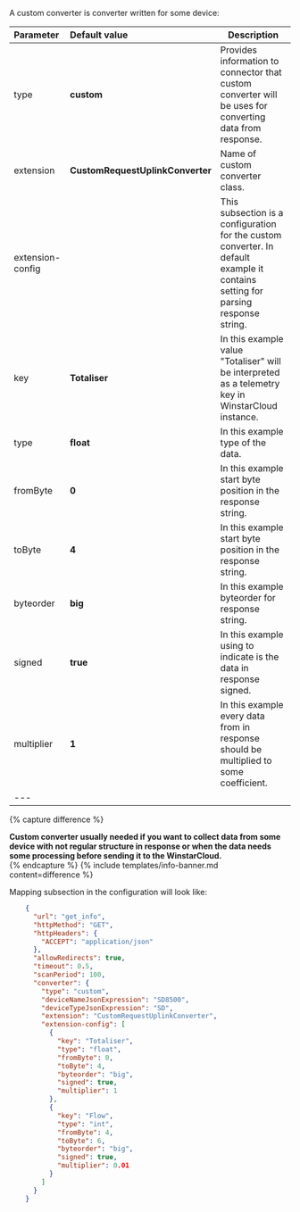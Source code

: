 A custom converter is converter written for some device:



|**Parameter**|**Default value**|**Description**|
|:-|:-|-
| type                        | **custom**                         | Provides information to connector that custom converter will be uses for converting data from response.                                  |
| extension                   | **CustomRequestUplinkConverter**   | Name of custom converter class.                                                                                                       |
| extension-config            |                                    | This subsection is a configuration for the custom converter. In default example it contains setting for parsing response string.      |
| key                         | **Totaliser**                      | In this example value "Totaliser" will be interpreted as a telemetry key in WinstarCloud instance.                                     |
| type                        | **float**                          | In this example type of the data.                                                                                                     |
| fromByte                    | **0**                              | In this example start byte position in the response string.                                                                           |
| toByte                      | **4**                              | In this example start byte position in the response string.                                                                           |
| byteorder                   | **big**                            | In this example byteorder for response string.                                                                                        |
| signed                      | **true**                           | In this example using to indicate is the data in response signed.                                                                     |
| multiplier                  | **1**                              | In this example every data from in response should be multiplied to some coefficient.                                                 | 
|--- 

{% capture difference %}
<br>
  
**Custom converter usually needed if you want to collect data from some device with not regular structure in response or when the data needs some processing before sending it to the WinstarCloud.**  
{% endcapture %}
{% include templates/info-banner.md content=difference %}


Mapping subsection in the configuration will look like:
```json
    {
      "url": "get_info",
      "httpMethod": "GET",
      "httpHeaders": {
        "ACCEPT": "application/json"
      },
      "allowRedirects": true,
      "timeout": 0.5,
      "scanPeriod": 100,
      "converter": {
        "type": "custom",
        "deviceNameJsonExpression": "SD8500",
        "deviceTypeJsonExpression": "SD",
        "extension": "CustomRequestUplinkConverter",
        "extension-config": [
          {
            "key": "Totaliser",
            "type": "float",
            "fromByte": 0,
            "toByte": 4,
            "byteorder": "big",
            "signed": true,
            "multiplier": 1
          },
          {
            "key": "Flow",
            "type": "int",
            "fromByte": 4,
            "toByte": 6,
            "byteorder": "big",
            "signed": true,
            "multiplier": 0.01
          }
        ]
      }
    }
```
